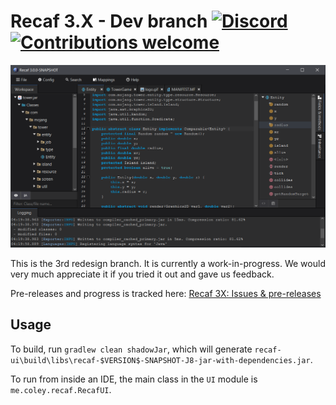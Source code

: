 # Recaf 3.X - Dev branch [![Discord](https://img.shields.io/discord/443258489146572810.svg?label=&logo=discord&logoColor=ffffff&color=7389D8&labelColor=6A7EC2)](https://discord.gg/Bya5HaA) [![Contributions welcome](https://img.shields.io/badge/contributions-welcome-brightgreen.svg?style=flat)](CONTRIBUTING.md)

![preview](docs/main.png)

This is the 3rd redesign branch. It is currently a work-in-progress. We would very much appreciate it if you tried it out and gave us feedback.

Pre-releases and progress is tracked here: [Recaf 3X: Issues & pre-releases](https://github.com/Col-E/recaf-3x-issues/)

## Usage

To build, run `gradlew clean shadowJar`, which will generate `recaf-ui\build\libs\recaf-$VERSION$-SNAPSHOT-J8-jar-with-dependencies.jar`.

To run from inside an IDE, the main class in the `UI` module is `me.coley.recaf.RecafUI`.